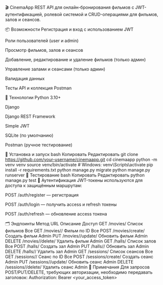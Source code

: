 🎬 CinemaApp
REST API для онлайн-бронирования фильмов с JWT-аутентификацией, ролевой системой и CRUD-операциями для фильмов, залов и сеансов.

📦 Возможности
Регистрация и вход с использованием JWT

Роли пользователей (user и admin)

Просмотр фильмов, залов и сеансов

Добавление, редактирование и удаление фильмов (только админ)

Управление залами и сеансами (только админ)

Валидация данных

Тесты API и коллекция Postman

🚀 Технологии
Python 3.10+

Django

Django REST Framework

Simple JWT

SQLite (по умолчанию)

Postman (ручное тестирование)

📂 Установка и запуск
bash
Копировать
Редактировать
git clone https://github.com/your-username/cinemaapp.git
cd cinemaapp
python -m venv venv
source venv/bin/activate  # Windows: venv\Scripts\activate
pip install -r requirements.txt
python manage.py migrate
python manage.py runserver
🧪 Тестирование
bash
Копировать
Редактировать
python manage.py test
🔐 Аутентификация
JWT-токены используются для доступа к защищённым маршрутам:

POST /auth/register — регистрация

POST /auth/login — получить access и refresh токены

POST /auth/refresh — обновление access токена

🗂️ Эндпоинты
Метод	URL	Описание	Доступ
GET	/movies/	Список фильмов	Все
GET	/movies/<id>/	Фильм по ID	Все
POST	/movies/create/	Создать фильм	Admin
PUT	/movies/<id>/update/	Обновить фильм	Admin
DELETE	/movies/<id>/delete/	Удалить фильм	Admin
GET	/halls/	Список залов	Все
POST	/halls/	Создать зал	Admin
PUT	/halls/<id>/	Обновить зал	Admin
DELETE	/halls/<id>/	Удалить зал	Admin
GET	/sessions/	Список сеансов	Все
GET	/sessions/<id>/	Сеанс по ID	Все
POST	/sessions/create/	Создать сеанс	Admin
PUT	/sessions/<id>/update/	Обновить сеанс	Admin
DELETE	/sessions/<id>/delete/	Удалить сеанс	Admin
📌 Примечания
Для запросов POST/PUT/DELETE, требующих авторизации, необходимо передавать заголовок:
Authorization: Bearer <your_access_token>

